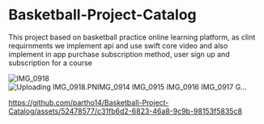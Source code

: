 # Basketball-Project-Catalog
This project based on basketball practice online learning platform, as clint requirnments we implement api and use swift core video and also implement in app purchase subscription method, user sign up and subscription for a course


![IMG_0918](https://github.com/partho14/Basketball-Project-Catalog/assets/52478577/1b8c956e-2bd5-451c-8bed-aa1685ea25a5)
![Uploading IMG_0918.PN![IMG_0914](https://github.com/partho14/Basketball-Project-Catalog/assets/52478577/5b2bb17f-222c-4a44-a548-33fd235114e1)
![IMG_0915](https://github.com/partho14/Basketball-Project-Catalog/assets/52478577/5de4b724-72ed-45d0-9881-b8b6fb270d82)
![IMG_0916](https://github.com/partho14/Basketball-Project-Catalog/assets/52478577/f4e1eac7-5083-4895-9c39-4df0b23cfa4c)
![IMG_0917](https://github.com/partho14/Basketball-Project-Catalog/assets/52478577/205d432a-301d-48c0-ab0d-637851ca3368)
G…]()


https://github.com/partho14/Basketball-Project-Catalog/assets/52478577/c31fb6d2-6823-46a8-9c9b-98153f5835c8


